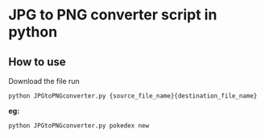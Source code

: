 # JPG to PNG converter script in python
## How to use
Download the file
run

```
python JPGtoPNGconverter.py {source_file_name}{destination_file_name}
```

**eg:**

```
python JPGtoPNGconverter.py pokedex new
```
